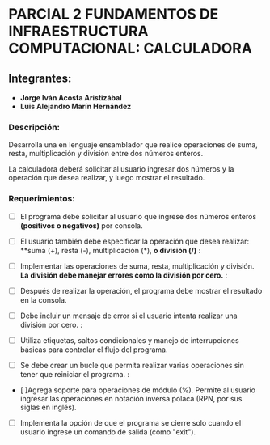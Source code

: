 # PARCIAL 2 FUNDAMENTOS DE INFRAESTRUCTURA COMPUTACIONAL: CALCULADORA

## Integrantes:
- **Jorge Iván Acosta Aristizábal**
- **Luis Alejandro Marín Hernández**


### Descripción: 
Desarrolla una en lenguaje ensamblador que realice operaciones de suma,
resta, multiplicación y división entre dos números enteros. 

La calculadora deberá solicitar al usuario ingresar dos números y la operación 
que desea realizar, y luego mostrar el resultado.

### Requerimientos:

- [ ] El programa debe solicitar al usuario que ingrese dos números enteros **(positivos o negativos)** por consola.

- [ ] El usuario también debe especificar la operación que desea realizar: **suma (+), resta (-), multiplicación (*), **o división (/)**
:
- [ ] Implementar las operaciones de suma, resta, multiplicación y división. **La división debe manejar errores como la división por cero.**
:
- [ ] Después de realizar la operación, el programa debe mostrar el resultado en la consola.

- [ ] Debe incluir un mensaje de error si el usuario intenta realizar una división por cero.
:
- [ ] Utiliza etiquetas, saltos condicionales y manejo de interrupciones básicas para controlar el flujo del programa.

- [ ] Se debe crear un bucle que permita realizar varias operaciones sin tener que reiniciar el programa.
:
- [ ]Agrega soporte para operaciones de módulo (%).
Permite al usuario ingresar las operaciones en notación inversa polaca (RPN, por sus siglas en inglés).

- [ ] Implementa la opción de que el programa se cierre solo cuando el usuario ingrese un comando de salida (como "exit").
